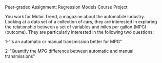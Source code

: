 Peer-graded Assignment: Regression Models Course Project



You work for Motor Trend, a magazine about the automobile industry. Looking at a data set of a collection of cars, they are interested in exploring the relationship between a set of variables and miles per gallon (MPG) (outcome). They are particularly interested in the following two questions:

   
   1-“Is an automatic or manual transmission better for MPG”
  
   2-"Quantify the MPG difference between automatic and manual transmissions" 



